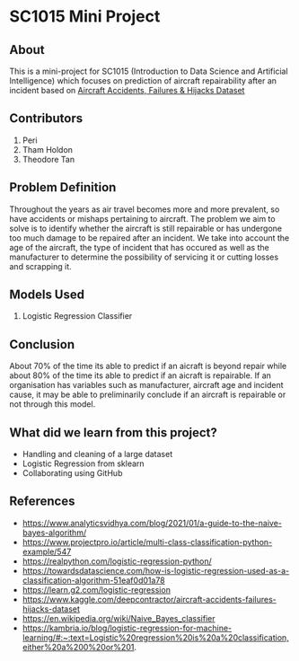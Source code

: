 # SC1015 Mini Project

## About
This is a mini-project for SC1015 (Introduction to Data Science and Artificial Intelligence) which focuses on prediction of aircraft repairability after an incident based on [Aircraft Accidents, Failures & Hijacks Dataset](https://www.kaggle.com/datasets/deepcontractor/aircraft-accidents-failures-hijacks-dataset)

## Contributors
1) Peri
2) Tham Holdon
3) Theodore Tan

## Problem Definition
Throughout the years as air travel becomes more and more prevalent, so have accidents or mishaps pertaining to aircraft. The problem we aim to solve is to identify whether the aircraft is still repairable or has undergone too much damage to be repaired after an incident. We take into account the age of the aircraft, the type of incident that has occured as well as the manufacturer to determine the possibility of servicing it or cutting losses and scrapping it.

## Models Used
1) Logistic Regression Classifier

## Conclusion
About 70% of the time its able to predict if an aicraft is beyond repair while about 80% of the time its able to predict if an aicraft is repairable. If an organisation has variables such as manufacturer, aircraft age and incident cause, it may be able to preliminarily conclude if an aircraft is repairable or not through this model.

## What did we learn from this project?
* Handling and cleaning of a large dataset
* Logistic Regression from sklearn
* Collaborating using GitHub

## References
* https://www.analyticsvidhya.com/blog/2021/01/a-guide-to-the-naive-bayes-algorithm/
* https://www.projectpro.io/article/multi-class-classification-python-example/547
* https://realpython.com/logistic-regression-python/
* https://towardsdatascience.com/how-is-logistic-regression-used-as-a-classification-algorithm-51eaf0d01a78
* https://learn.g2.com/logistic-regression
* https://www.kaggle.com/deepcontractor/aircraft-accidents-failures-hijacks-dataset
* https://en.wikipedia.org/wiki/Naive_Bayes_classifier
* https://kambria.io/blog/logistic-regression-for-machine-learning/#:~:text=Logistic%20regression%20is%20a%20classification,either%20a%200%20or%201.